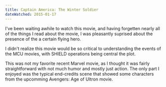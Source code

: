 ```yaml
---
title: Captain America: The Winter Soldier
dateWatched: 2015-01-17
---
```


I've been waiting awhile to watch this movie, and having forgetten nearly all of the things I read
about the movie, I was pleasantly suprised about the presence of the a certain flying hero.

I didn't realize this movie would be so critical to understanding the events of the MCU movies, with
SHIELD operations being central the plot.

This was not my favorite recent Marvel movie, as I thought it was fairly straightforward with not much
humor and mostly just action. The only part I enjoyed was the typical end-credits scene that showed
some characters from the upcomming Avengers: Age of Ultron movie.
